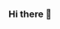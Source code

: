 ### Hi there 👋

<!--
**Sanzhar017/Sanzhar017** is a ✨ _special_ ✨ repository because its `README.md` (this file) appears on your GitHub profile.

Here are some ideas to get you started
- 🌱 I’m currently learning PHP/Laravel
- 🤔 I’m looking for help with backend
- 📫 How to reach me: tolendy017(telegram)
